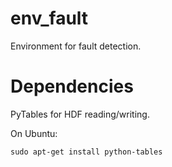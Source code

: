 env_fault
=========

Environment for fault detection.



Dependencies
============

PyTables for HDF reading/writing.

On Ubuntu:

    sudo apt-get install python-tables
